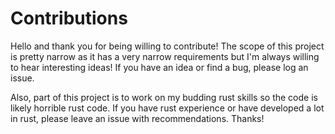 # Contributions
Hello and thank you for being willing to contribute! The scope of this project is pretty narrow as it has a very narrow requirements but I'm always willing to hear interesting ideas! If you have an idea or find a bug, please log an issue.

Also, part of this project is to work on my budding rust skills so the code is likely horrible rust code. If you have rust experience or have developed a lot in rust, please leave an issue with recommendations. Thanks!
